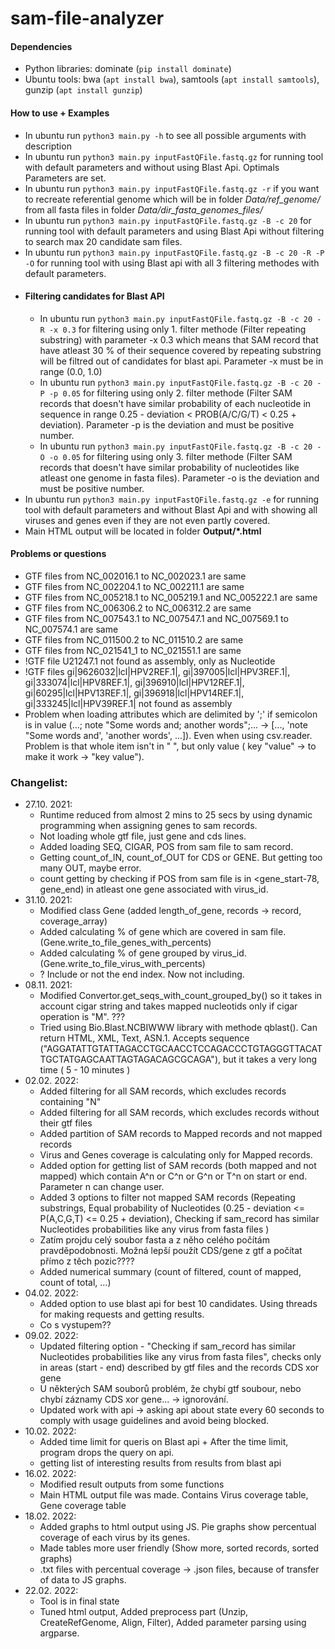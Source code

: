 # sam-file-analyzer
#### Dependencies
- Python libraries: dominate (```pip install dominate```)
- Ubuntu tools: bwa (```apt install bwa```), samtools (```apt install samtools```), gunzip (```apt install gunzip```)
#### How to use + Examples
- In ubuntu run ```python3 main.py -h``` to see all possible arguments with description
- In ubuntu run ```python3 main.py inputFastQFile.fastq.gz``` for running tool with default parameters and without using Blast Api. Optimals Parameters are set.
- In ubuntu run ```python3 main.py inputFastQFile.fastq.gz -r``` if you want to recreate referential genome which will be in folder _Data/ref_genome/_ from all fasta files in folder _Data/dir_fasta_genomes_files/_
- In ubuntu run ```python3 main.py inputFastQFile.fastq.gz -B -c 20``` for running tool with default parameters and using Blast Api without filtering to search max 20 candidate sam files. 
- In ubuntu run ```python3 main.py inputFastQFile.fastq.gz -B -c 20 -R -P -O``` for running tool with using Blast api with all 3 filtering methodes with default parameters.
- #### Filtering candidates for Blast API
  - In ubuntu run ```python3 main.py inputFastQFile.fastq.gz -B -c 20 -R -x 0.3``` for filtering using only 1. filter methode (Filter repeating substring) with parameter -x 0.3 which means that SAM record that have atleast 30 % of their sequence covered by repeating substring will be filtred out of candidates for blast api. Parameter -x must be in range (0.0, 1.0)
  - In ubuntu run ```python3 main.py inputFastQFile.fastq.gz -B -c 20 -P -p 0.05``` for filtering using only 2. filter methode (Filter SAM records that doesn't have similar probability of each nucleotide in sequence in range 0.25 - deviation < PROB(A/C/G/T) < 0.25 + deviation). Parameter -p is the deviation and must be positive number.
  - In ubuntu run ```python3 main.py inputFastQFile.fastq.gz -B -c 20 -O -o 0.05``` for filtering using only 3. filter methode (Filter SAM records that doesn't have similar probability of nucleotides like atleast one genome in fasta files). Parameter -o is the deviation and must be positive number.
- In ubuntu run ```python3 main.py inputFastQFile.fastq.gz -e``` for running tool with default parameters and without Blast Api and with showing all viruses and genes even if they are not even partly covered.
- Main HTML output will be located in folder **Output/*.html**

#### Problems or questions 
- GTF files from NC_002016.1 to NC_002023.1 are same
- GTF files from NC_002204.1 to NC_002211.1 are same
- GTF files from NC_005218.1 to NC_005219.1 and NC_005222.1 are same
- GTF files from NC_006306.2 to NC_006312.2 are same
- GTF files from NC_007543.1 to NC_007547.1 and NC_007569.1 to NC_007574.1 are same
- GTF files from NC_011500.2 to NC_011510.2 are same
- GTF files from NC_021541_1 to NC_021551.1 are same
- !GTF file U21247.1 not found as assembly, only as Nucleotide
- !GTF files gi|9626032|lcl|HPV2REF.1|, gi|397005|lcl|HPV3REF.1|, gi|333074|lcl|HPV8REF.1|, gi|396910|lcl|HPV12REF.1|, gi|60295|lcl|HPV13REF.1|, gi|396918|lcl|HPV14REF.1|, gi|333245|lcl|HPV39REF.1| not found as assembly
- Problem when loading attributes which are delimited by ';' if semicolon is in value (...; note "Some words and; another words";... -> [..., 'note "Some words and', 'another words', ...]). Even when using csv.reader. Problem is that whole item isn't in " ", but only value ( key "value" -> to make it work -> "key value").

### Changelist:
* 27.10. 2021:
  * Runtime reduced from almost 2 mins to 25 secs by using dynamic programming when assigning genes to sam records.
  * Not loading whole gtf file, just gene and cds lines.
  * Added loading SEQ, CIGAR, POS from sam file to sam record.
  * Getting count_of_IN, count_of_OUT for CDS or GENE. But getting too many OUT, maybe error.
  * count getting by checking if POS from sam file is in <gene_start-78, gene_end) in atleast one gene associated with virus_id.
* 31.10. 2021:
  * Modified class Gene (added length_of_gene, records -> record, coverage_array)
  * Added calculating % of gene which are covered in sam file. (Gene.write_to_file_genes_with_percents)
  * Added calculating % of gene grouped by virus_id. (Gene.write_to_file_virus_with_percents)
  * ? Include or not the end index. Now not including.
* 08.11. 2021:
  * Modified Convertor.get_seqs_with_count_grouped_by() so it takes in account cigar string and takes mapped nucleotids only if cigar operation is "M". ???
  * Tried using Bio.Blast.NCBIWWW library with methode qblast(). Can return HTML, XML, Text, ASN.1. Accepts sequence ("AGGATATTGTATTAGACCTGCAACCTCCAGACCCTGTAGGGTTACATTGCTATGAGCAATTAGTAGACAGCGCAGA"), but it takes a very long time ( 5 - 10 minutes )
* 02.02. 2022:
  * Added filtering for all SAM records, which excludes records containing "N"
  * Added filtering for all SAM records, which excludes records without their gtf files
  * Added partition of SAM records to Mapped records and not mapped records
  * Virus and Genes coverage is calculating only for Mapped records.
  * Added option for getting list of SAM records (both mapped and not mapped) which contain A^n or C^n or G^n or T^n on start or end. Parameter n can change user.
  * Added 3 options to filter not mapped SAM records (Repeating substrings, Equal probability of Nucleotides (0.25 - deviation <= P(A,C,G,T) <= 0.25 + deviation), Checking if sam_record has similar Nucleotides probabilities like any virus from fasta files )
  * Zatím projdu celý soubor fasta a z něho celého počítám pravděpodobnosti. Možná lepší použít CDS/gene z gtf a počítat přímo z těch pozic????  
  * Added numerical summary (count of filtered, count of mapped, count of total, ...)
* 04.02. 2022:
  * Added option to use blast api for best 10 candidates. Using threads for making requests and getting results.  
  * Co s vystupem??
* 09.02. 2022:
  * Updated filtering option - "Checking if sam_record has similar Nucleotides probabilities like any virus from fasta files", checks only in areas (start - end) described by gtf files and the records CDS xor gene
  * U některých SAM souborů problém, že chybí gtf soubour, nebo chybí záznamy CDS xor gene... -> ignorování.
  * Updated work with api -> asking api about state every 60 seconds to comply with usage guidelines and avoid being blocked.
* 10.02. 2022:
  * Added time limit for queris on Blast api + After the time limit, program drops the query on api.
  * getting list of interesting results from results from blast api
* 16.02. 2022:
  * Modified result outputs from some functions
  * Main HTML output file was made. Contains Virus coverage table, Gene coverage table 
* 18.02. 2022:
  * Added graphs to html output using JS. Pie graphs show percentual coverage of each virus by its genes.
  * Made tables more user friendly (Show more, sorted records, sorted graphs)
  * .txt files with percentual coverage -> .json files, because of transfer of data to JS graphs.
* 22.02. 2022:
  * Tool is in final state
  * Tuned html output, Added preprocess part (Unzip, CreateRefGenome, Align, Filter), Added parameter parsing using argparse. 
